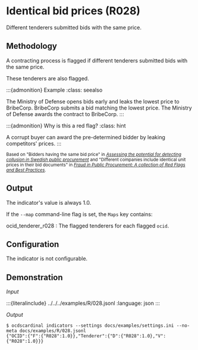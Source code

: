 # Identical bid prices (R028)

Different tenderers submitted bids with the same price.

## Methodology

A contracting process is flagged if different tenderers submitted bids with the same price.

These tenderers are also flagged.

:::{admonition} Example
:class: seealso

The Ministry of Defense opens bids early and leaks the lowest price to BribeCorp. BribeCorp submits a bid matching the lowest price. The Ministry of Defense awards the contract to BribeCorp.
:::

:::{admonition} Why is this a red flag?
:class: hint

A corrupt buyer can award the pre-determined bidder by leaking competitors' prices.
:::

<small>Based on "Bidders having the same bid price" in [*Assessing the potential for detecting collusion in Swedish public procurement*](https://www.govtransparency.eu/wp-content/uploads/2021/08/Fazekas-Toth_SE_PPcartel_detection_20161115.pdf) and "Different companies include identical unit prices in their bid documents" in [*Fraud in Public Procurement: A collection of Red Flags and Best Practices*](https://ec.europa.eu/sfc/system/files/documents/sfc-files/fraud-public-procurement-final-20122017-ares20176254403.pdf).</small>

## Output

The indicator's value is always 1.0.

If the ``--map`` command-line flag is set, the ``Maps`` key contains:

ocid_tenderer_r028
: The flagged tenderers for each flagged `ocid`.

## Configuration

The indicator is not configurable.

## Demonstration

*Input*

:::{literalinclude} ../../../examples/R/028.jsonl
:language: json
:::

*Output*

```console
$ ocdscardinal indicators --settings docs/examples/settings.ini --no-meta docs/examples/R/028.jsonl
{"OCID":{"F":{"R028":1.0}},"Tenderer":{"D":{"R028":1.0},"V":{"R028":1.0}}}

```
